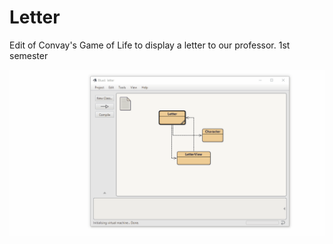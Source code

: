 # Letter
Edit of Convay's Game of Life to display a letter to our professor. 1st semester

<img src="Letter_show.gif">
